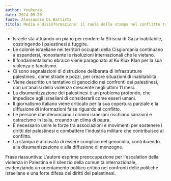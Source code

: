 ```yaml
---
author: YouRecap
date: 2024-09-20
fonte: Alessandro Di Battista
titolo: Media e disinformazione: il ruolo della stampa nel conflitto tra Israele e Palestina
---
```


- Israele sta attuando un piano per rendere la Striscia di Gaza inabitabile, costringendo i palestinesi a fuggire.
- Le colonie israeliane nei territori occupati della Cisgiordania continuano a espandersi, nonostante le risoluzioni internazionali che le vietano.
- Il fondamentalismo ebraico viene paragonato al Ku Klux Klan per la sua violenza e fanatismo.
- Ci sono segnalazioni di distruzione deliberata di infrastrutture palestinesi, come strade e pozzi, per creare situazioni di inabitabilità.
- Viene descritto un tentativo di genocidio nei confronti dei palestinesi, con un'analisi della violenza crescente negli ultimi 11 mesi.
- La disumanizzazione dei palestinesi è un problema profondo, che impedisce agli israeliani di considerarli come esseri umani.
- Il giornalismo italiano viene criticato per la sua copertura parziale e la diffusione di informazioni false riguardo al conflitto.
- Le persone che denunciano i crimini israeliani rischiano sanzioni e ostracismo in Italia, creando un clima di paura.
- È necessario unire le forze tra associazioni e movimenti per sostenere i diritti dei palestinesi e combattere l'industria militare che contribuisce al conflitto.
- La stampa è accusata di essere complice nel genocidio, contribuendo alla disumanizzazione e alla diffusione di menzogne.

Frase riassuntiva: L'autore esprime preoccupazione per l'escalation della violenza in Palestina e il silenzio della comunità internazionale, evidenziando un orientamento politico critico nei confronti delle politiche israeliane e una forte difesa dei diritti dei palestinesi.
